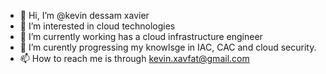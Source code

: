- 👋 Hi, I’m @kevin dessam xavier
- 👀 I’m interested in cloud technologies
- 🌱 I’m currently working has a cloud infrastructure engineer
- 💞️ I’m curently progressing my knowlsge in IAC, CAC and cloud security. 
- 📫 How to reach me is through kevin.xavfat@gmail.com 

<!---
kevinrajkumar05/kevinrajkumar05 is a ✨ special ✨ repository because its `README.md` (this file) appears on your GitHub profile.
You can click the Preview link to take a look at your changes.
--->

